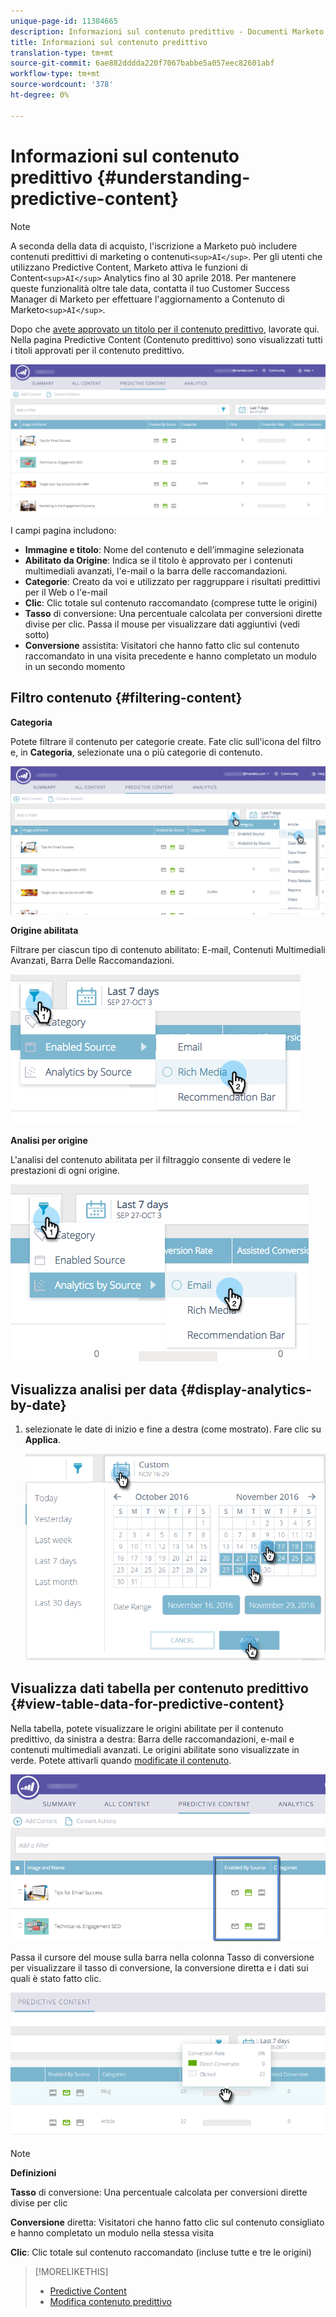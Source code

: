 ```yaml
---
unique-page-id: 11384665
description: Informazioni sul contenuto predittivo - Documenti Marketo - Documentazione prodotto
title: Informazioni sul contenuto predittivo
translation-type: tm+mt
source-git-commit: 6ae882dddda220f7067babbe5a057eec82601abf
workflow-type: tm+mt
source-wordcount: '378'
ht-degree: 0%

---
```



# Informazioni sul contenuto predittivo {#understanding-predictive-content}

>[!NOTE]
>
>A seconda della data di acquisto, l&#39;iscrizione a Marketo può includere contenuti predittivi di marketing o contenuti`<sup>AI</sup>`. Per gli utenti che utilizzano Predictive Content, Marketo attiva le funzioni di Content`<sup>AI</sup>` Analytics fino al 30 aprile 2018. Per mantenere queste funzionalità oltre tale data, contatta il tuo Customer Success Manager di Marketo per effettuare l&#39;aggiornamento a Contenuto di Marketo`<sup>AI</sup>`.

Dopo che [avete approvato un titolo per il contenuto predittivo](/help/marketo/product-docs/predictive-content/working-with-all-content/approve-a-title-for-predictive-content.md), lavorate qui. Nella pagina Predictive Content (Contenuto predittivo) sono visualizzati tutti i titoli approvati per il contenuto predittivo.

![](assets/image2017-10-3-9-3a21-3a38.png)

I campi pagina includono:

* **Immagine e titolo**: Nome del contenuto e dell’immagine selezionata
* **Abilitato da Origine**: Indica se il titolo è approvato per i contenuti multimediali avanzati, l&#39;e-mail o la barra delle raccomandazioni.
* **Categorie**: Creato da voi e utilizzato per raggruppare i risultati predittivi per il Web o l&#39;e-mail
* **Clic**: Clic totale sul contenuto raccomandato (comprese tutte le origini)
* **Tasso** di conversione: Una percentuale calcolata per conversioni dirette divise per clic. Passa il mouse per visualizzare dati aggiuntivi (vedi sotto)
* **Conversione** assistita: Visitatori che hanno fatto clic sul contenuto raccomandato in una visita precedente e hanno completato un modulo in un secondo momento

## Filtro contenuto {#filtering-content}

**Categoria**

Potete filtrare il contenuto per categorie create. Fate clic sull&#39;icona del filtro e, in **Categoria**, selezionate una o più categorie di contenuto.

![](assets/image2017-10-3-9-3a24-3a38.png)

**Origine abilitata**

Filtrare per ciascun tipo di contenuto abilitato: E-mail, Contenuti Multimediali Avanzati, Barra Delle Raccomandazioni.

![](assets/image2017-10-3-9-3a25-3a9.png)

**Analisi per origine**

L&#39;analisi del contenuto abilitata per il filtraggio consente di vedere le prestazioni di ogni origine.

![](assets/image2017-10-3-9-3a25-3a34.png)

## Visualizza analisi per data {#display-analytics-by-date}

1. selezionate le date di inizio e fine a destra (come mostrato). Fare clic su **Applica**.

   ![](assets/predictive-content-filter-by-date-hands.png)

## Visualizza dati tabella per contenuto predittivo {#view-table-data-for-predictive-content}

Nella tabella, potete visualizzare le origini abilitate per il contenuto predittivo, da sinistra a destra: Barra delle raccomandazioni, e-mail e contenuti multimediali avanzati. Le origini abilitate sono visualizzate in verde. Potete attivarli quando [modificate il contenuto](https://docs.marketo.com/display/docs/edit+predictive+content).

![](assets/image2017-10-3-9-3a26-3a25.png)

Passa il cursore del mouse sulla barra nella colonna Tasso di conversione per visualizzare il tasso di conversione, la conversione diretta e i dati sui quali è stato fatto clic.

![](assets/predictive-content-conversion-rate-popup-hand.png)

>[!NOTE]
>
>**Definizioni**
>
>**Tasso** di conversione: Una percentuale calcolata per conversioni dirette divise per clic
>
>**Conversione** diretta: Visitatori che hanno fatto clic sul contenuto consigliato e hanno completato un modulo nella stessa visita
>
>**Clic**: Clic totale sul contenuto raccomandato (incluse tutte e tre le origini)

>[!MORELIKETHIS]
>
>* [Predictive Content](https://docs.marketo.com/display/docs/predictive+content)
>* [Modifica contenuto predittivo](https://docs.marketo.com/display/docs/edit+predictive+content)

